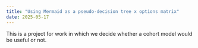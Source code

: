```yaml
---
title: "Using Mermaid as a pseudo-decision tree x options matrix"
date: 2025-05-17
---
```

This is a project for work in which we decide whether a cohort model would be useful or not.
